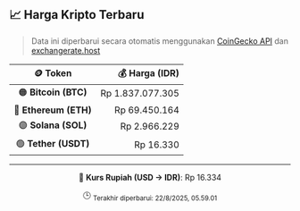 

<!-- HARGA_KRIPTO -->
## 📈 Harga Kripto Terbaru

> Data ini diperbarui secara otomatis menggunakan [CoinGecko API](https://www.coingecko.com/) dan [exchangerate.host](https://exchangerate.host/)

<div align="center">

| 🪙 Token | 💰 Harga (IDR) |
|:------:|---------------:|
| 🟠 **Bitcoin (BTC)**   | Rp 1.837.077.305 |
| 🔵 **Ethereum (ETH)**  | Rp 69.450.164 |
| 🟣 **Solana (SOL)**    | Rp 2.966.229 |
| 🟢 **Tether (USDT)**   | Rp 16.330 |

---

💱 **Kurs Rupiah (USD → IDR)**: Rp 16.334

🕒 <sub>Terakhir diperbarui: 22/8/2025, 05.59.01</sub>

</div>
<!-- /HARGA_KRIPTO -->